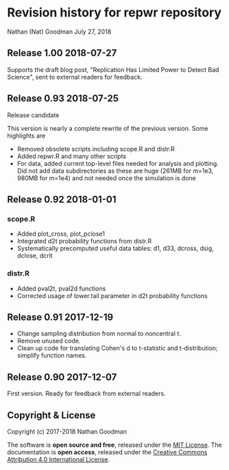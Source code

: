 Revision history for repwr repository
================
Nathan (Nat) Goodman
July 27, 2018

<!-- NEWS.md is generated from NEWS.Rmd. Please edit that file -->
Release 1.00 2018-07-27
-----------------------

Supports the draft blog post, "Replication Has Limited Power to Detect Bad Science", sent to external readers for feedback.

Release 0.93 2018-07-25
-----------------------

Release candidate

This version is nearly a complete rewrite of the previous version. Some highlights are

-   Removed obsolete scripts including scope.R and distr.R
-   Added repwr.R and many other scripts
-   For data, added current top-level files needed for analysis and plotting. Did not add data subdirectories as these are huge (261MB for m=1e3, 980MB for m=1e4) and not needed once the simulation is done

Release 0.92 2018-01-01
-----------------------

### scope.R

-   Added plot\_cross, plot\_pclose1
-   Integrated d2t probability functions from distr.R
-   Systematically precomputed useful data tables: d1, d33, dcross, dsig, dclose, dcrit

### distr.R

-   Added pval2t, pval2d functions
-   Corrected usage of lower.tail parameter in d2t probability functions

Release 0.91 2017-12-19
-----------------------

-   Change sampling distribution from normal to noncentral t.
-   Remove unused code.
-   Clean up code for translating Cohen's d to t-statistic and t-distribution; simplify function names.

Release 0.90 2017-12-07
-----------------------

First version. Ready for feedback from external readers.

Copyright & License
-------------------

Copyright (c) 2017-2018 Nathan Goodman

The software is **open source and free**, released under the [MIT License](https://opensource.org/licenses/MIT). The documentation is **open access**, released under the [Creative Commons Attribution 4.0 International License](https://creativecommons.org/licenses/by/4.0).
